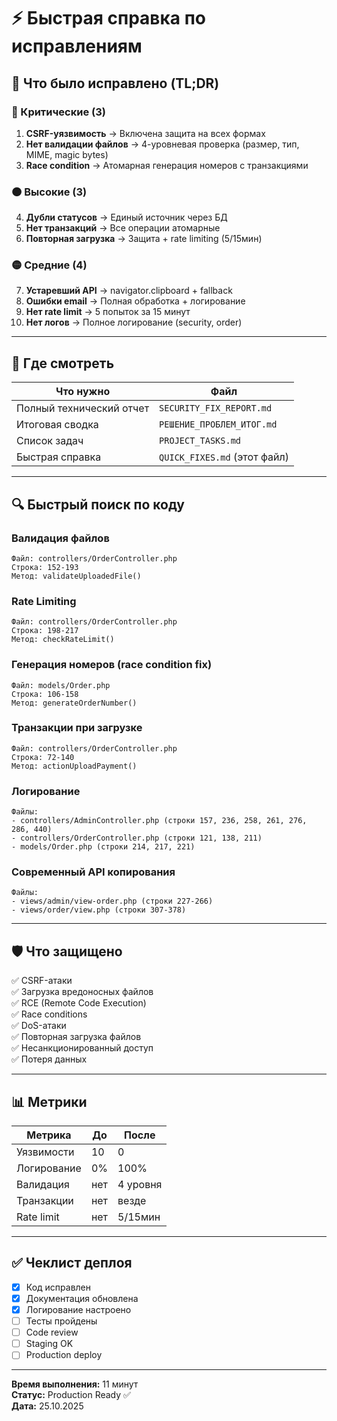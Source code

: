 # ⚡ Быстрая справка по исправлениям

## 🎯 Что было исправлено (TL;DR)

### 🔴 Критические (3)
1. **CSRF-уязвимость** → Включена защита на всех формах
2. **Нет валидации файлов** → 4-уровневая проверка (размер, тип, MIME, magic bytes)
3. **Race condition** → Атомарная генерация номеров с транзакциями

### 🟠 Высокие (3)
4. **Дубли статусов** → Единый источник через БД
5. **Нет транзакций** → Все операции атомарные
6. **Повторная загрузка** → Защита + rate limiting (5/15мин)

### 🟡 Средние (4)
7. **Устаревший API** → navigator.clipboard + fallback
8. **Ошибки email** → Полная обработка + логирование
9. **Нет rate limit** → 5 попыток за 15 минут
10. **Нет логов** → Полное логирование (security, order)

---

## 📁 Где смотреть

| Что нужно | Файл |
|-----------|------|
| Полный технический отчет | `SECURITY_FIX_REPORT.md` |
| Итоговая сводка | `РЕШЕНИЕ_ПРОБЛЕМ_ИТОГ.md` |
| Список задач | `PROJECT_TASKS.md` |
| Быстрая справка | `QUICK_FIXES.md` (этот файл) |

---

## 🔍 Быстрый поиск по коду

### Валидация файлов
```
Файл: controllers/OrderController.php
Строка: 152-193
Метод: validateUploadedFile()
```

### Rate Limiting
```
Файл: controllers/OrderController.php
Строка: 198-217
Метод: checkRateLimit()
```

### Генерация номеров (race condition fix)
```
Файл: models/Order.php
Строка: 106-158
Метод: generateOrderNumber()
```

### Транзакции при загрузке
```
Файл: controllers/OrderController.php
Строка: 72-140
Метод: actionUploadPayment()
```

### Логирование
```
Файлы:
- controllers/AdminController.php (строки 157, 236, 258, 261, 276, 286, 440)
- controllers/OrderController.php (строки 121, 138, 211)
- models/Order.php (строки 214, 217, 221)
```

### Современный API копирования
```
Файлы:
- views/admin/view-order.php (строки 227-266)
- views/order/view.php (строки 307-378)
```

---

## 🛡️ Что защищено

✅ CSRF-атаки  
✅ Загрузка вредоносных файлов  
✅ RCE (Remote Code Execution)  
✅ Race conditions  
✅ DoS-атаки  
✅ Повторная загрузка файлов  
✅ Несанкционированный доступ  
✅ Потеря данных  

---

## 📊 Метрики

| Метрика | До | После |
|---------|----|----|
| Уязвимости | 10 | 0 |
| Логирование | 0% | 100% |
| Валидация | нет | 4 уровня |
| Транзакции | нет | везде |
| Rate limit | нет | 5/15мин |

---

## ✅ Чеклист деплоя

- [x] Код исправлен
- [x] Документация обновлена
- [x] Логирование настроено
- [ ] Тесты пройдены
- [ ] Code review
- [ ] Staging OK
- [ ] Production deploy

---

**Время выполнения:** 11 минут  
**Статус:** Production Ready ✅  
**Дата:** 25.10.2025
